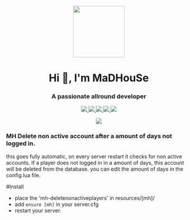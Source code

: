 <p align="center">
    <img width="140" src="https://icons.iconarchive.com/icons/iconarchive/red-orb-alphabet/128/Letter-M-icon.png" />  
    <h1 align="center">Hi 👋, I'm MaDHouSe</h1>
    <h3 align="center">A passionate allround developer </h3>    
</p>

<p align="center">
  <a href="https://github.com/MaDHouSe79/mh-deletenonactiveplayers/issues">
    <img src="https://img.shields.io/github/issues/MaDHouSe79/mh-deletenonactiveplayers"/> 
  </a>
  <a href="https://github.com/MaDHouSe79/mh-deletenonactiveplayers/watchers">
    <img src="https://img.shields.io/github/watchers/MaDHouSe79/mh-deletenonactiveplayers"/> 
  </a> 
  <a href="https://github.com/MaDHouSe79/mh-deletenonactiveplayers/network/members">
    <img src="https://img.shields.io/github/forks/MaDHouSe79/mh-deletenonactiveplayers"/> 
  </a>  
  <a href="https://github.com/MaDHouSe79/mh-deletenonactiveplayers/stargazers">
    <img src="https://img.shields.io/github/stars/MaDHouSe79/mh-deletenonactiveplayers?color=white"/> 
  </a>
  <a href="https://github.com/MaDHouSe79/mh-deletenonactiveplayers/blob/main/LICENSE">
    <img src="https://img.shields.io/github/license/MaDHouSe79/mh-deletenonactiveplayers?color=black"/> 
  </a>      
</p>

<p align="center">
  <img alig src="https://github-profile-trophy.vercel.app/?username=MaDHouSe79&margin-w=15&column=6" />
</p>

### MH Delete non active account after a amount of days not logged in.

this goes fully automatic, on every server restart it checks for non active accounts.
If a player does not logged in in a amount of days, this account will be deleted from the database.
you can edit the amount of days in the config.lua file.


#Install
- place the 'mh-deletenonactiveplayers' in resources/[mh]/
- add `ensure [mh]` in your server.cfg
- restart your server.
